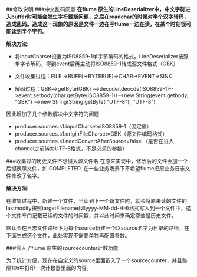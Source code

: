 ##修改说明
###中文乱码问题
**在flume 原生的LineDeserializer中，中文字符进入buffer时可能会发生字符截断问题，之后在readchar的时候对半个汉字转码，造成乱码。造成这一现象的原因是文件一边在写flume一边在读，在某个时刻很可能读到半个字符。**

**解决方法**:

* 将inputCharset设置为ISO8859-1单字节编码的格式，LineDeserializer按照单字节解码，得到event后再主动将ISO8859-1转成源文件格式（GBK）

* 文件收集过程：FILE ->BUFF(->BYTEBUF)->CHAR->EVENT->SINK

* 解码过程：GBK-->getByte(GBK) -->decoder.deocde(ISO8859-1)-->event.setbody(char.getByte(ISO8859-1))-->new String(event.getbody, "GBK") -->new String(String.getByte( "UTF-8"), ''UTF-8")

因此增加了几个参数解决中文字符的问题
* producer.sources.s1.inputCharset=ISO8859-1（固定值）
* producer.sources.s1.originFileCharset=GBK（源文件编码格式）
* producer.sources.s1.needConvertAfterSource=false （是否在进入channel之前转为UTF-8格式，不是必须的参数）


###收集过的历史文件不想侵入源文件名
在原来实现中，修改后的文件会加一个后缀表示文件，如.COMPLETED, 在一些业务场景下不希望flume把原业务日志文件修改了名字。

**解决方法**:

在收集过程中，新建一个文件，当读到下一个新文件时，就会将原来读的文件的lastmodify按照targetFilename(如yyyy-MM-dd-HH)格式写入到一个文件中，这个文件专门记载已读的文件的时间戳，并以此时间来确定哪些是历史文件。

默认会在日志文件路径下为每个source新建一个以source名字为目录的路径，在下面生成这个文件，此处实现不需要单独再配置参数。

###嵌入了flume 原生的sourcecounter计数功能

为了统计方便，现在在自定义的source里面嵌入了一个sourcecounter，并且每隔10s中打印一次计数器里面的内容。